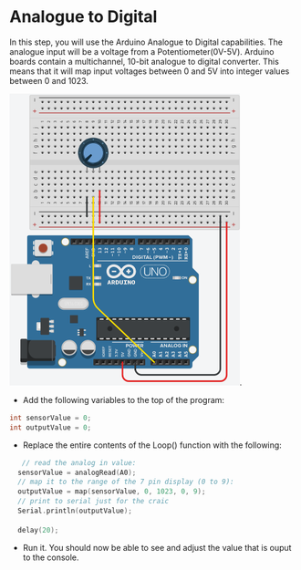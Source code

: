 # Analogue to Digital 

In this step, you will use the Arduino Analogue to Digital capabilities. The analogue input will be a voltage from a Potentiometer(0V-5V). 
Arduino boards contain a multichannel, 10-bit analogue to digital converter. This means that it will map input voltages between 0 and 5V into integer values between 0 and 1023. 

<img src="./img/image-20230202232819514.png" alt="image-20230202232819514" style="zoom:50%;" />.

+ Add the following variables to the top of the program:

~~~c
int sensorValue = 0;
int outputValue = 0;
~~~

+ Replace the entire contents of the Loop() function with the following:

~~~c
   // read the analog in value:
  sensorValue = analogRead(A0);
  // map it to the range of the 7 pin display (0 to 9):
  outputValue = map(sensorValue, 0, 1023, 0, 9);
  // print to serial just for the craic
  Serial.println(outputValue);
  
  delay(20);

~~~

+ Run it. You should now be able to see and adjust the value that is ouput to the console. 